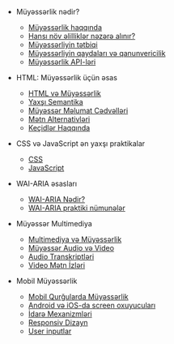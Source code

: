 - Müyəssərlik nədir?

  - [Müyəssərlik haqqında](muyesserlik-nedir/muyesserlik-haqqinda.md)
  - [Hansı növ əlilliklər nəzərə alınır?](muyesserlik-nedir/elilliyin-novleri.md)
  - [Müyəssərliyin tətbiqi](muyesserlik-nedir/tetbiqi.md)
  - [Müyəssərliyin qaydaları və qanunvericilik](muyesserlik-nedir/qaydalar-ve-qanunvericilik.md)
  - [Müyəssərlik API-ləri](muyesserlik-nedir/apiler.md)

- HTML: Müyəssərlik üçün əsas

  - [HTML və Müyəssərlik](html-ve-muyesserlik/html-ve-muyesserlik.md)
  - [Yaxşı Semantika](html-ve-muyesserlik/yaxshi-semantika.md)
  - [Müyəssər Məlumat Cədvəlləri](html-ve-muyesserlik/melumat-cedvelleri.md)
  - [Mətn Alternativləri](html-ve-muyesserlik/metn-alternativleri.md)
  - [Keçidlər Haqqında](html-ve-muyesserlik/kecidler-haqqinda.md)

- CSS və JavaScript ən yaxşı praktikalar

  - [CSS](css-ve-js-praktikada/css.md)
  - [JavaScript](css-ve-js-praktikada/js.md)

- WAI-ARIA əsasları

  - [WAI-ARIA Nədir?](wai-aria-esaslari/wai-aria-nedir.md)
  - [WAI-ARIA praktiki nümunələr](wai-aria-esaslari/wai-aria-numuneler.md)

- Müyəssər Multimediya

  - [Multimediya və Müyəssərlik](muyesser-multimediya/multimediya-ve-muyesserlik.md)
  - [Müyəssər Audio və Video](muyesser-multimediya/muyesser-audio-ve-video.md)
  - [Audio Transkriptləri](muyesser-multimediya/audio-transkriptleri.md)
  - [Video Mətn İzləri](muyesser-multimediya/video-metn-izleri.md)

- Mobil Müyəssərlik

  - [Mobil Qurğularda Müyəssərlik](mobil-muyesserlik/mobil-qurgularda-muyesserlik.md)
  - [Android və iOS-da screen oxuyucuları](mobil-muyesserlik/screen-oxuyuculari-android-ios.md)
  - [İdarə Mexanizmləri](mobil-muyesserlik/idare-mexanizmleri.md)
  - [Responsiv Dizayn](mobil-muyesserlik/responsiv-dizayn.md)
  - [User inputlar](mobil-muyesserlik/user-inputlar.md)
